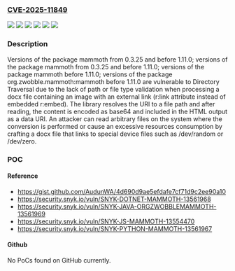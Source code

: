 ### [CVE-2025-11849](https://cve.mitre.org/cgi-bin/cvename.cgi?name=CVE-2025-11849)
![](https://img.shields.io/static/v1?label=Product&message=Mammoth&color=blue)
![](https://img.shields.io/static/v1?label=Product&message=mammoth&color=blue)
![](https://img.shields.io/static/v1?label=Product&message=org.zwobble.mammoth%3Amammoth&color=blue)
![](https://img.shields.io/static/v1?label=Version&message=0%20&color=brightgreen)
![](https://img.shields.io/static/v1?label=Version&message=0.3.25%20&color=brightgreen)
![](https://img.shields.io/static/v1?label=Vulnerability&message=Directory%20Traversal&color=brightgreen)

### Description

Versions of the package mammoth from 0.3.25 and before 1.11.0; versions of the package mammoth from 0.3.25 and before 1.11.0; versions of the package mammoth before 1.11.0; versions of the package org.zwobble.mammoth:mammoth before 1.11.0 are vulnerable to Directory Traversal due to the lack of path or file type validation when processing a docx file containing an image with an external link (r:link attribute instead of embedded r:embed). The library resolves the URI to a file path and after reading, the content is encoded as base64 and included in the HTML output as a data URI. An attacker can read arbitrary files on the system where the conversion is performed or cause an excessive resources consumption by crafting a docx file that links to special device files such as /dev/random or /dev/zero.

### POC

#### Reference
- https://gist.github.com/AudunWA/4d690d9ae5efdafe7cf71d9c2ee90a10
- https://security.snyk.io/vuln/SNYK-DOTNET-MAMMOTH-13561968
- https://security.snyk.io/vuln/SNYK-JAVA-ORGZWOBBLEMAMMOTH-13561969
- https://security.snyk.io/vuln/SNYK-JS-MAMMOTH-13554470
- https://security.snyk.io/vuln/SNYK-PYTHON-MAMMOTH-13561967

#### Github
No PoCs found on GitHub currently.

